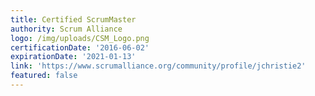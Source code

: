 ```yaml
---
title: Certified ScrumMaster
authority: Scrum Alliance
logo: /img/uploads/CSM_Logo.png
certificationDate: '2016-06-02'
expirationDate: '2021-01-13'
link: 'https://www.scrumalliance.org/community/profile/jchristie2'
featured: false
---
```


